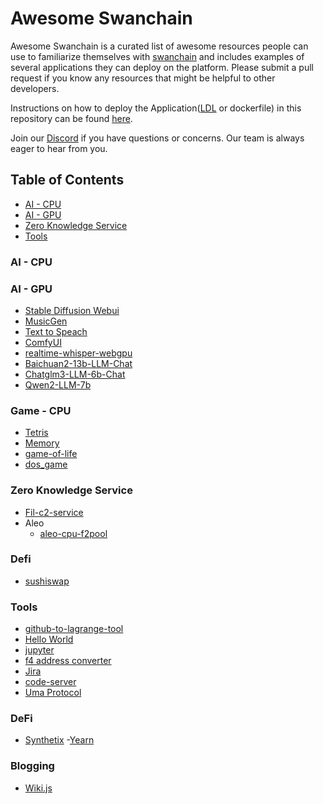 # Awesome Swanchain <!-- omit in toc -->

Awesome Swanchain is a curated list of awesome resources people can use to familiarize themselves with [swanchain](//https://swanchain.io) and includes examples of several applications they can deploy on the platform. Please submit a pull request if you know any resources that might be helpful to other developers.

Instructions on how to deploy the Application([LDL](https://docs.lagrangedao.org/spaces/intro/lagrange-definition-language-ldl) or dockerfile) in this repository can be found [here](//https://docs.lagrangedao.org/spaces/run-space).

Join our [Discord](https://discord.com/invite/swanchain) if you have questions or concerns. Our team is always eager to hear from you.


## Table of Contents <!-- omit in toc -->
- [AI - CPU](#ai---cpu)
- [AI - GPU](#ai---gpu)
- [Zero Knowledge Service](#Zero-Knowledge)
- [Tools](#tools)

### AI - CPU



### AI - GPU
- [Stable Diffusion Webui](stable-diffusion-webui)
- [MusicGen](musicGen)
- [Text to Speach](TTS)
- [ComfyUI](comfyui)
- [realtime-whisper-webgpu](./realtime-whisper-webgpu)
- [Baichuan2-13b-LLM-Chat](./Baichuan2-13b-LLM-Chat)
- [Chatglm3-LLM-6b-Chat](./Chatglm3-LLM-6b-Chat)
- [Qwen2-LLM-7b](./Qwen2-LLM-7b)


### Game - CPU
- [Tetris](./Tetris)
- [Memory](./Memory)
- [game-of-life](./game-of-life)
- [dos_game](./dos_game)

### Zero Knowledge Service
- [Fil-c2-service](fil-c2-service)
- Aleo
    - [aleo-cpu-f2pool](aleo-cpu-f2pool)

### Defi
- [sushiswap](sushiswap)

### Tools
- [github-to-lagrange-tool](github-to-lagrange-tool)
- [Hello World](hello-world)
- [jupyter](jupyter)
- [f4 address converter](f4-converter)
- [Jira](./Jira)
- [code-server](code-server)
- [Uma Protocol](uma-protocol)


### DeFi
- [Synthetix](./Synthetix)
-[Yearn](./Yearn)

### Blogging
- [Wiki.js](./Wiki)

